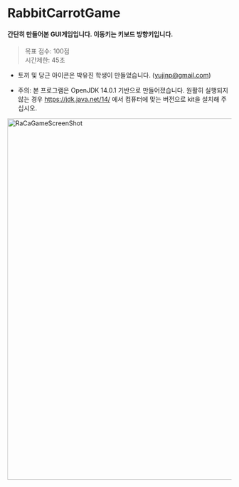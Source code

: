 # RabbitCarrotGame   

#### 간단히 만들어본 GUI게임입니다. 이동키는 키보드 방향키입니다.

   
> 목표 점수: 100점   
> 시간제한: 45초

* 토끼 및 당근 아이콘은 박유진 학생이 만들었습니다. (yujinp@gmail.com)

   
* 주의: 본 프로그램은 OpenJDK 14.0.1 기반으로 만들어졌습니다. 원활히 실행되지 않는 경우 https://jdk.java.net/14/ 에서 컴퓨터에 맞는 버전으로 kit을 설치해 주십시오.

   
<img width="812" alt="RaCaGameScreenShot" src="https://user-images.githubusercontent.com/39452092/82152662-d17ae100-989d-11ea-9465-72cccd7b6712.png">
